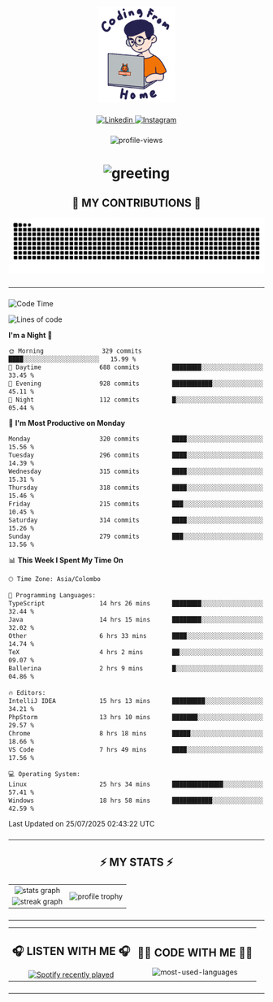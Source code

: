 <div align="center">
    <img width="150" src="./assets/top.gif" alt="top-image"/>
</div>

###    

<div align="center">
    <a href="https://www.linkedin.com/in/nureka-rodrigo/" target="_blank">
        <img src="https://user-images.githubusercontent.com/74038190/235294012-0a55e343-37ad-4b0f-924f-c8431d9d2483.gif" width="50px" alt="Linkedin"/>
    </a>
    <a href="https://www.instagram.com/nureka_rodrigo/" target="_blank">
        <img src="https://user-images.githubusercontent.com/74038190/235294013-a33e5c43-a01c-43f6-b44d-a406d8b4ab75.gif" width="50px"  alt="Instagram"/>
    </a>
</div>

###    

<div align="center">
    <img src="https://komarev.com/ghpvc/?username=nureka-rodrigo&color=blue" alt="profile-views"/>
</div> 

###    

<h1 align="center">
    <img src="https://readme-typing-svg.herokuapp.com/?font=Righteous&size=35&center=true&vCenter=true&width=500&height=70&duration=4000&lines=Hi+There!+👋;+I'm+Nureka+Rodrigo!;" alt="greeting"/>
</h1> 

###

<h2 align="center">🐍 MY CONTRIBUTIONS 🐍</h2>

<div align="center">
    <img alt="snake eating my contributions" src="https://raw.githubusercontent.com/nureka-rodrigo/nureka-rodrigo/output/github-contribution-grid-snake.svg"/>
</div> 

###

<hr/>

###

<!--START_SECTION:waka-->
![Code Time](http://img.shields.io/badge/Code%20Time-1%2C572%20hrs-blue)

![Lines of code](https://img.shields.io/badge/From%20Hello%20World%20I%27ve%20Written-554.9%20thousand%20lines%20of%20code-blue)

**I'm a Night 🦉** 

```text
🌞 Morning                329 commits         ████░░░░░░░░░░░░░░░░░░░░░   15.99 % 
🌆 Daytime                688 commits         ████████░░░░░░░░░░░░░░░░░   33.45 % 
🌃 Evening                928 commits         ███████████░░░░░░░░░░░░░░   45.11 % 
🌙 Night                  112 commits         █░░░░░░░░░░░░░░░░░░░░░░░░   05.44 % 
```
📅 **I'm Most Productive on Monday** 

```text
Monday                   320 commits         ████░░░░░░░░░░░░░░░░░░░░░   15.56 % 
Tuesday                  296 commits         ████░░░░░░░░░░░░░░░░░░░░░   14.39 % 
Wednesday                315 commits         ████░░░░░░░░░░░░░░░░░░░░░   15.31 % 
Thursday                 318 commits         ████░░░░░░░░░░░░░░░░░░░░░   15.46 % 
Friday                   215 commits         ███░░░░░░░░░░░░░░░░░░░░░░   10.45 % 
Saturday                 314 commits         ████░░░░░░░░░░░░░░░░░░░░░   15.26 % 
Sunday                   279 commits         ███░░░░░░░░░░░░░░░░░░░░░░   13.56 % 
```


📊 **This Week I Spent My Time On** 

```text
🕑︎ Time Zone: Asia/Colombo

💬 Programming Languages: 
TypeScript               14 hrs 26 mins      ████████░░░░░░░░░░░░░░░░░   32.44 % 
Java                     14 hrs 15 mins      ████████░░░░░░░░░░░░░░░░░   32.02 % 
Other                    6 hrs 33 mins       ████░░░░░░░░░░░░░░░░░░░░░   14.74 % 
TeX                      4 hrs 2 mins        ██░░░░░░░░░░░░░░░░░░░░░░░   09.07 % 
Ballerina                2 hrs 9 mins        █░░░░░░░░░░░░░░░░░░░░░░░░   04.86 % 

🔥 Editors: 
IntelliJ IDEA            15 hrs 13 mins      █████████░░░░░░░░░░░░░░░░   34.21 % 
PhpStorm                 13 hrs 10 mins      ███████░░░░░░░░░░░░░░░░░░   29.57 % 
Chrome                   8 hrs 18 mins       █████░░░░░░░░░░░░░░░░░░░░   18.66 % 
VS Code                  7 hrs 49 mins       ████░░░░░░░░░░░░░░░░░░░░░   17.56 % 

💻 Operating System: 
Linux                    25 hrs 34 mins      ██████████████░░░░░░░░░░░   57.41 % 
Windows                  18 hrs 58 mins      ███████████░░░░░░░░░░░░░░   42.59 % 
```


 Last Updated on 25/07/2025 02:43:22 UTC
<!--END_SECTION:waka-->

###

<hr/>

###

<h2 align="center">⚡ MY STATS ⚡</h2>

###    

<div align="center">
    <table>
        <tr>
            <td align="center">
                <img src="https://github-readme-stats.vercel.app/api?username=nureka-rodrigo&show_icons=true&count_private=true&theme=dark" alt="stats graph"/>
            </td>
            <td rowspan="2" align="center">
                <img align="center" src="https://github-profile-trophy.vercel.app/?username=nureka-rodrigo&theme=darkhub&no-bg=true&margin-w=5&margin-h=5&column=3" alt="profile trophy" />
            </td>
        </tr>
        <tr>
            <td align="center">
                <img src="https://streak-stats.demolab.com?user=nureka-rodrigo&theme=dark" alt="streak graph"/>
            </td>
        </tr>
    </table>
</div> 

###

<hr/>

<div align="center">
    <table>
        <tr>
            <td align="center">
                <h2>🎧 LISTEN WITH ME 🎧</h2>
                <a href="https://open.spotify.com/user/zjqfkmbawszam1irs05fwxsls">
                    <img src="https://spotify-recently-played-readme.vercel.app/api?user=zjqfkmbawszam1irs05fwxsls&count=5&unique=true" alt="Spotify recently played"  />
                </a>
            </td>
            <td align="center">
                <h2>👨‍💻 CODE WITH ME 👨‍💻</h2>
                <img src="https://github-readme-stats.vercel.app/api/wakatime?username=@nureka99&theme=dark&compact=True&langs_count=10" alt="most-used-languages"/>
            </td>
        </tr>
    </table>
</div> 

###

<hr/>
